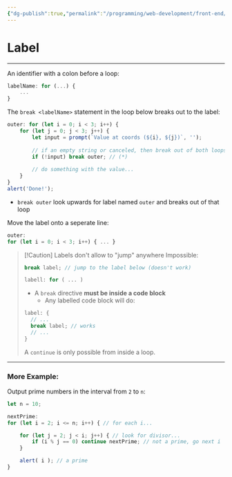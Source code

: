 ```yaml
---
{"dg-publish":true,"permalink":"/programming/web-development/front-end/javascript-vanilla/01-basics/10-loops/06-label/","tags":["programming","webdevelopment","frontend","JavaScript"],"created":"2024-11-09T11:30:42.136+08:00"}
---
```


# Label

--- 
An identifier with a colon before a loop:
```javascript
labelName: for (...) {
	...
}
```

The `break <labelName>` statement in the loop below breaks out to the label:
```javascript
outer: for (let i = 0; i < 3; i++) {
	for (let j = 0; j < 3; j++) {
		let input = prompt(`Value at coords (${i}, ${j})`, '');
		
		// if an empty string or canceled, then break out of both loops
		if (!input) break outer; // (*)
		
		// do something with the value...
	}
}
alert('Done!');
```
- `break outer` look upwards for label named `outer` and breaks out of that loop

Move the label onto a seperate line:
```javascript
outer:
for (let i = 0; i < 3; i++) { ... }
```

>[!Caution] Labels don't allow to "jump" anywhere
>Impossible:
>```javascript
>break label; // jump to the label below (doesn't work)
>
>labell: for ( ... )
>```
>- A `break` directive __must be inside a code block__
>	- Any labelled code block will do:
>```javascript
>label: {
>	// ...
>	break label; // works
>	// ...
>}
>```
>A `continue` is only possible from inside a loop.



---
### More Example:
Output prime numbers in the interval from `2` to `n`:
```javascript
let n = 10;

nextPrime:
for (let i = 2; i <= n; i++) { // for each i...

	for (let j = 2; j < i; j++) { // look for divisor...
		if (i % j == 0) continue nextPrime; // not a prime, go next i
	}

	alert( i ); // a prime
}
```
 